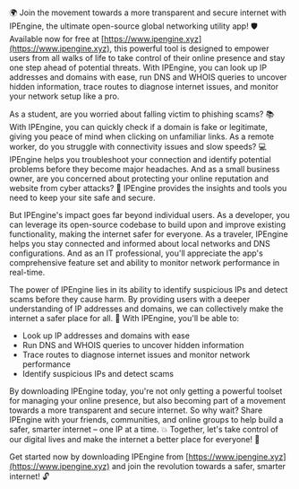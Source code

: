 🌍 Join the movement towards a more transparent and secure internet with IPEngine, the ultimate open-source global networking utility app! 🛡️ Available now for free at [https://www.ipengine.xyz](https://www.ipengine.xyz), this powerful tool is designed to empower users from all walks of life to take control of their online presence and stay one step ahead of potential threats. With IPEngine, you can look up IP addresses and domains with ease, run DNS and WHOIS queries to uncover hidden information, trace routes to diagnose internet issues, and monitor your network setup like a pro.

As a student, are you worried about falling victim to phishing scams? 📚 With IPEngine, you can quickly check if a domain is fake or legitimate, giving you peace of mind when clicking on unfamiliar links. As a remote worker, do you struggle with connectivity issues and slow speeds? 💻 IPEngine helps you troubleshoot your connection and identify potential problems before they become major headaches. And as a small business owner, are you concerned about protecting your online reputation and website from cyber attacks? 🏢 IPEngine provides the insights and tools you need to keep your site safe and secure.

But IPEngine's impact goes far beyond individual users. As a developer, you can leverage its open-source codebase to build upon and improve existing functionality, making the internet safer for everyone. As a traveler, IPEngine helps you stay connected and informed about local networks and DNS configurations. And as an IT professional, you'll appreciate the app's comprehensive feature set and ability to monitor network performance in real-time.

The power of IPEngine lies in its ability to identify suspicious IPs and detect scams before they cause harm. By providing users with a deeper understanding of IP addresses and domains, we can collectively make the internet a safer place for all. 🚀 With IPEngine, you'll be able to:

* Look up IP addresses and domains with ease
* Run DNS and WHOIS queries to uncover hidden information
* Trace routes to diagnose internet issues and monitor network performance
* Identify suspicious IPs and detect scams

By downloading IPEngine today, you're not only getting a powerful toolset for managing your online presence, but also becoming part of a movement towards a more transparent and secure internet. So why wait? Share IPEngine with your friends, communities, and online groups to help build a safer, smarter internet – one IP at a time. 💥 Together, let's take control of our digital lives and make the internet a better place for everyone! 🌟

Get started now by downloading IPEngine from [https://www.ipengine.xyz](https://www.ipengine.xyz) and join the revolution towards a safer, smarter internet! 🔓